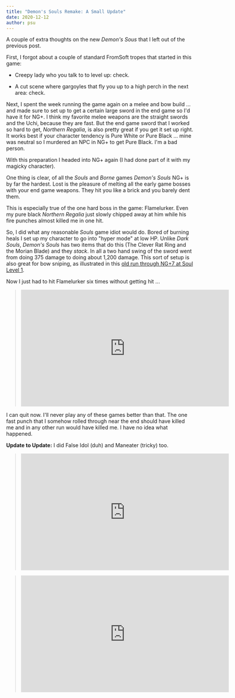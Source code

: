 ```yaml
---
title: "Demon's Souls Remake: A Small Update"
date: 2020-12-12
author: psu
---
```


A couple of extra thoughts on the new *Demon's Sous* that I left out of the previous post.

First, I forgot about a couple of standard FromSoft tropes that started in this game:

* Creepy lady who you talk to to level up: check.

* A cut scene where gargoyles that fly you up to a high perch in the next area: check.

Next, I spent the week running the game again on a melee and bow build ... and made sure to set up to get a certain large sword in the end game so I'd have it for NG+. I think my favorite melee weapons are the straight swords and the Uchi, because they are fast. But the end game sword that I worked so hard to get, *Northern Regalia*, is also pretty great if you get it set up right. It works best if your character tendency is Pure White or Pure Black ... mine was neutral so I murdered an NPC in NG+ to get Pure Black. I'm a bad person.

With this preparation I headed into NG+ again (I had done part of it with my magicky character). 

One thing is clear, of all the *Souls* and *Borne* games *Demon's Souls* NG+ is by far the hardest. Lost is the pleasure of melting all the early game bosses with your end game weapons. They hit you like a brick and you barely dent them. 

This is especially true of the one hard boss in the game: Flamelurker. Even my pure black *Northern Regalia* just slowly chipped away at him while his fire punches almost killed me in one hit.

So, I did what any reasonable *Souls* game idiot would do. Bored of burning heals I set up my character to go into "hyper mode" at low HP. Unlike *Dark Souls*, *Demon's Souls* has two items that do this (The Clever Rat Ring and the Morian Blade) and they *stack*. In all a two hand swing of the sword went from doing 375 damage to doing about 1,200 damage. This sort of setup is also great for bow sniping, as illustrated in this <a href="https://www.youtube.com/playlist?list=PLYk2EK7Engpm3vvgyWXqJAdjbtkp2woGx">old run through NG+7 at Soul Level 1</a>.

Now I just had to hit Flamelurker six times without getting hit ...

> <iframe width="560" height="315" src="https://www.youtube.com/embed/udKGqqKs7Uk" frameborder="0" allow="accelerometer; autoplay; clipboard-write; encrypted-media; gyroscope; picture-in-picture" allowfullscreen></iframe>

I can quit now. I'll never play any of these games better than that. The one fast punch that I somehow rolled through near the end should have killed me and in any other run would have killed me. I have no idea what happened.

**Update to Update:** I did False Idol (duh) and Maneater (tricky) too.

> <iframe width="560" height="315" src="https://www.youtube.com/embed/J97B_c8ZOSU" frameborder="0" allow="accelerometer; autoplay; clipboard-write; encrypted-media; gyroscope; picture-in-picture" allowfullscreen></iframe>

> <iframe width="560" height="315" src="https://www.youtube.com/embed/_Xg7CvwNH9A" frameborder="0" allow="accelerometer; autoplay; clipboard-write; encrypted-media; gyroscope; picture-in-picture" allowfullscreen></iframe>
